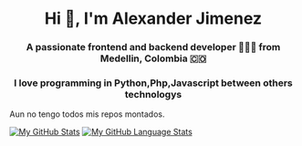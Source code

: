 

<h1 align="center">Hi 👋, I'm Alexander Jimenez</h1>
<h3 align="center">A passionate frontend and backend developer 👨🏻‍💻 from Medellin, Colombia 🇨🇴</h3>

<p align="center">
  <h3 align="center">I love programming in Python,Php,Javascript between others technologys</h3>
</p>


Aun no tengo todos mis repos montados.

[![My GitHub Stats](https://github-readme-stats.vercel.app/api/?username=stevenhdz&count_private=true&theme=tokyonight&showicons=true)]() [![My GitHub Language Stats](https://github-readme-stats.vercel.app/api/top-langs/?username=stevenhdz&langs_count=5&theme=tokyonight)]()
